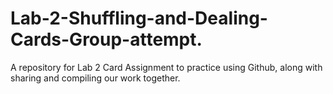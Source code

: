 # Lab-2-Shuffling-and-Dealing-Cards-Group-attempt.
A repository for Lab 2 Card Assignment to practice using Github, along with sharing and compiling our work together.
